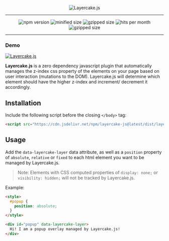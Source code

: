 <p align="center">
  <img alt="Layercake.js" src="https://svgshare.com/i/95f.svg" />
</p>

----

<p align="center">
  <img alt="npm version" src="https://img.shields.io/npm/v/layercake-js.svg?style=flat-square" />
  <img alt="minified size" src="https://img.shields.io/bundlephobia/min/layercake-js.svg?style=flat-square" />
  <img alt="gzipped size" src="https://img.shields.io/bundlephobia/minzip/layercake-js.svg?style=flat-square" />
  <img alt="hits per month" src="https://data.jsdelivr.com/v1/package/npm/layercake-js/badge" />
  <img alt="gzipped size" src="https://img.shields.io/npm/l/layercake-js.svg?style=flat-square" />
</p>

----

<p align="center">
  <h3>Demo</h3>
  <a href="https://codepen.io/mcarlucci-1471848194/pen/gBKMOX" target="_blank">
    <img alt="Layercake.js" src="https://media.giphy.com/media/9xcpU8tX4YE1d0GHyc/giphy.gif" />
  </a>
</p>

**Layercake.js** is a zero dependency javascript plugin that automatically manages the z-index css property of the elements on your page based on user interaction (mutations to the DOM). Layercake.js will determine which element should have the higher z-index and increment/ decrement it accordingly.

## Installation
Include the following script before the closing `</body>` tag:
```html
<script src="https://cdn.jsdelivr.net/npm/layercake-js@latest/dist/layercake.min.js"></script>
```

## Usage
Add the `data-layercake-layer` data attribute, as well as a `position` property of `absolute`, `relative` or `fixed` to each html element you want to be managed by Layercake.js.

> Note: Elements with CSS computed properties of  `display: none;` or `visibility: hidden;` will not be tracked by Layercake.js.

Example:
```html
<style>
  #popup {
    position: absolute;
  }
</style>

<div id="popup" data-layercake-layer>
  Hi! I am a popup overlay managed by Layercake.js!
</div>
```
